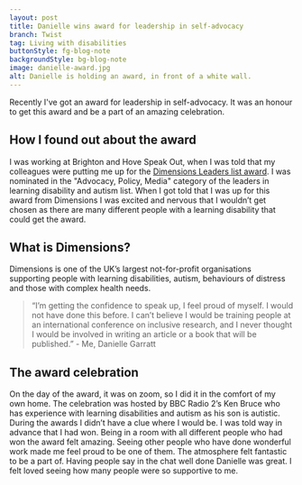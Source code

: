 ```yaml
---
layout: post
title: Danielle wins award for leadership in self-advocacy
branch: Twist
tag: Living with disabilities
buttonStyle: fg-blog-note
backgroundStyle: bg-blog-note
image: danielle-award.jpg
alt: Danielle is holding an award, in front of a white wall.
---
```


Recently I've got an award for leadership in self-advocacy. It was an honour to get this award and be a part of an amazing celebration.
<!-- excerpt-end -->

## How I found out about the award

I was working at Brighton and Hove Speak Out, when I was told that my colleagues were putting me up for the [Dimensions Leaders list award](https://dimensions-uk.org/dimensions-campaigns/meet-leaders-list-award-winners/find-out-more/enter-leaders-list/). I was nominated in the "Advocacy, Policy, Media" category of the leaders in learning disability and autism list. When I got told that I was up for this award from Dimensions I was excited and nervous that I wouldn’t get chosen as there are many different people with a learning disability that could get the award. 

## What is Dimensions? 

Dimensions is one of the UK’s largest not-for-profit organisations supporting people with learning disabilities, autism, behaviours of distress and those with complex health needs. 

>“I’m getting the confidence to speak up, I feel proud of myself. I would not have done this before. I can’t believe I would be training people at an international conference on inclusive research, and I never thought I would be involved in writing an article or a book that will be published.” - Me, Danielle Garratt

## The award celebration

On the day of the award, it was on zoom, so I did it in the comfort of my own home.
The celebration was hosted by BBC Radio 2’s Ken Bruce who has experience with learning disabilities and autism as his son is autistic.
During the awards I didn’t have a clue where I would be.
I was told way in advance that I had won.
Being in a room with all different people who had won the award felt amazing.
Seeing other people who have done wonderful work made me feel proud to be one of them.
The atmosphere felt fantastic to be a part of.
Having people say in the chat well done Danielle was great.
I felt loved seeing how many people were so supportive to me. 